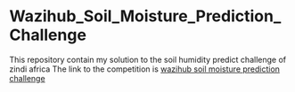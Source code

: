 # Wazihub_Soil_Moisture_Prediction_Challenge
This repository contain my solution to the soil humidity predict challenge of zindi africa
The link to the competition is [wazihub soil moisture prediction challenge](https://zindi.africa/competitions/wazihub-soil-moisture-prediction-challenge)
